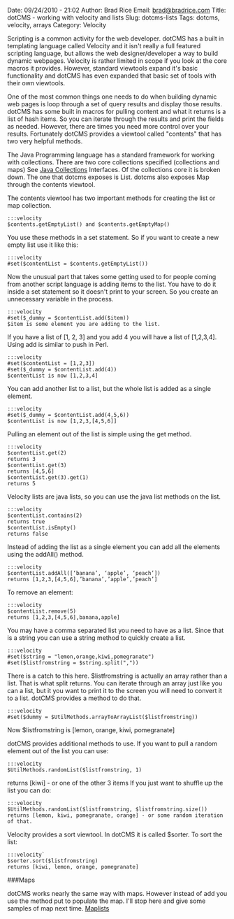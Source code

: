 Date: 09/24/2010 - 21:02
Author: Brad Rice
Email: brad@bradrice.com
Title: dotCMS - working with velocity and lists
Slug: dotcms-lists
Tags: dotcms, velocity, arrays
Category: Velocity

Scripting is a common activity for the web developer. dotCMS has a built in templating language called Velocity and it isn't really a full featured scripting language, but allows the web designer/developer a way to build dynamic webpages. Velocity is rather limited in scope if you look at the core macros it provides. However, standard viewtools expand it's basic functionality and dotCMS has even expanded that basic set of tools with their own viewtools.

One of the most common things one needs to do when building dynamic web pages is loop through a set of query results and display those results. dotCMS has some built in macros for pulling content and what it returns is a list of hash items. So you can iterate through the results and print the fields as needed. However, there are times you need more control over your results. Fortunately dotCMS provides a viewtool called "contents" that has two very helpful methods.

The Java Programming language has a standard framework for working with collections. There are two core collections specified (collections and maps) See [Java Collections](http://download.oracle.com/javase/tutorial/collections/interfaces/index.html) Interfaces. Of the collections core it is broken down. The one that dotcms exposes is List. dotcms also exposes Map through the contents viewtool.

The contents viewtool has two important methods for creating the list or map collection.

	:::velocity
	$contents.getEmptyList() and $contents.getEmptyMap()

You use these methods in a set statement. So if you want to create a new empty list use it like this:

	:::velocity
	#set($contentList = $contents.getEmptyList())

Now the unusual part that takes some getting used to for people coming from another script language is adding items to the list. You have to do it inside a set statement so it doesn't print to your screen. So you create an unnecessary variable in the process.

	:::velocity
	#set($_dummy = $contentList.add($item))
	$item is some element you are adding to the list.

If you have a list of [1, 2, 3] and you add 4 you will have a list of [1,2,3,4]. Using add is similar to push in Perl.

	:::velocity
	#set($contentList = [1,2,3])
	#set($_dummy = $contentList.add(4))
	$contentList is now [1,2,3,4]

You can add another list to a list, but the whole list is added as a single element.

	:::velocity
	#set($_dummy = $contentList.add(4,5,6))
	$contentList is now [1,2,3,[4,5,6]]

Pulling an element out of the list is simple using the get method.

	:::velocity
	$contentList.get(2)
	returns 3
	$contentList.get(3)
	returns [4,5,6]
	$contentList.get(3).get(1)
	returns 5

Velocity lists are java lists, so you can use the java list methods on the list.

	:::velocity
	$contentList.contains(2)
	returns true
	$contentList.isEmpty()
	returns false

Instead of adding the list as a single element you can add all the elements using the addAll() method.

	:::velocity
	$contentList.addAll([‘banana’, ‘apple’, ‘peach’])
	returns [1,2,3,[4,5,6],’banana’,’apple’,’peach’]

To remove an element:

	:::velocity
	$contentList.remove(5)
	returns [1,2,3,[4,5,6],banana,apple]

You may have a comma separated list you need to have as a list. Since that is a string you can use a string method to quickly create a list.

	:::velocity
	#set($string = "lemon,orange,kiwi,pomegranate")
	#set($listfromstring = $string.split(","))

There is a catch to this here. $listfromstring is actually an array rather than a list. That is what split returns. You can iterate through an array just like you can a list, but it you want to print it to the screen you will need to convert it to a list. dotCMS provides a method to do that.

	:::velocity
	#set($dummy = $UtilMethods.arrayToArrayList($listfromstring))

Now $listfromstring is [lemon, orange, kiwi, pomegranate]

dotCMS provides additional methods to use. If you want to pull a random element out of the list you can use:

	:::velocity
	$UtilMethods.randomList($listfromstring, 1)

returns [kiwi] - or one of the other 3 items
If you just want to shuffle up the list you can do:

	:::velocity
	$UtilMethods.randomList($listfromstring, $listfromstring.size())
	returns [lemon, kiwi, pomegranate, orange] - or some random iteration of that.

Velocity provides a sort viewtool. In dotCMS it is called $sorter. To sort the list:

	:::velocity`
	$sorter.sort($listfromstring)
	returns [kiwi, lemon, orange, pomegranate]

###Maps

dotCMS works nearly the same way with maps. However instead of add you use the method put to populate the map. I'll stop here and give some samples of map next time.
[Maplists](/thoughts/posts/dotcms-map-lists)